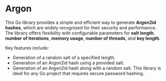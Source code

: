 # Argon
This Go library provides a simple and efficient way to generate **Argon2id hashes**, which are widely recognized for their security and performance. The library offers flexibility with configurable parameters for **salt length**, **number of iterations**, **memory usage**, **number of threads**, and **key length**.

Key features include:

- Generation of a random salt of a specified length.
- Generation of an Argon2id hash using a provided salt.
- Generation of an Argon2id hash along with a random salt.
This library is ideal for any Go project that requires secure password hashing.